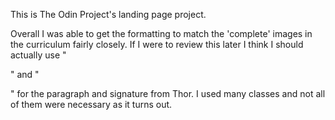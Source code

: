 This is The Odin Project's landing page project. 

Overall I was able to get the formatting to match the 'complete' images in the curriculum fairly closely. If I were to review this later I think I should actually use "<p>" and "</p>" for the paragraph and signature from Thor. I used many classes and not all of them were necessary as it turns out.

